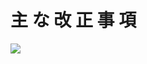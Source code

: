 # 主 な 改 正 事 項

![](https://www.nta.go.jp/tmp/aa87887f-811f-476f-9fca-6d421520d378/images/2f749d999e64d8069d3641a913502133c0ffe67e83fc815ffc61c07780b48b0b.jpg)